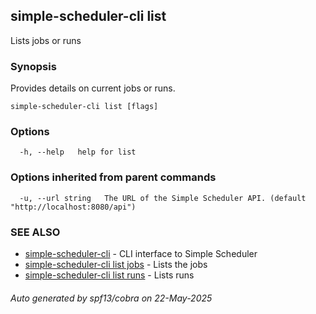 ## simple-scheduler-cli list

Lists jobs or runs

### Synopsis

Provides details on current jobs or runs.

```
simple-scheduler-cli list [flags]
```

### Options

```
  -h, --help   help for list
```

### Options inherited from parent commands

```
  -u, --url string   The URL of the Simple Scheduler API. (default "http://localhost:8080/api")
```

### SEE ALSO

* [simple-scheduler-cli](simple-scheduler-cli.md)	 - CLI interface to Simple Scheduler
* [simple-scheduler-cli list jobs](simple-scheduler-cli_list_jobs.md)	 - Lists the jobs
* [simple-scheduler-cli list runs](simple-scheduler-cli_list_runs.md)	 - Lists runs

###### Auto generated by spf13/cobra on 22-May-2025
